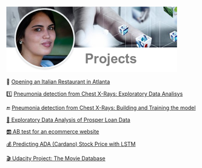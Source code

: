 ![](image/projects2.png)

 :spaghetti: [ Opening an Italian Restaurant in Atlanta](https://nbviewer.jupyter.org/github/Claudia-Perez-Ruisanchez/Opening-an-Italian-Restaurant-in-Atlanta/blob/master/NewAtlanta.ipynb)
 
  :one: [ Pneumonia detection from Chest X-Rays: Exploratory Data Analisys](https://nbviewer.jupyter.org/github/Claudia-Perez-Ruisanchez/Udacity-Pneumonia-Detection-From-Chest-X-Rays/blob/master/Build%20and%20train%20model.ipynb)

  :end: [ Pneumonia detection from Chest X-Rays: Building and Training the model](https://nbviewer.jupyter.org/github/Claudia-Perez-Ruisanchez/Udacity-Pneumonia-Detection-From-Chest-X-Rays/blob/master/EDA.ipynb)
 
 [:money_with_wings: Exploratory Data Analysis of Prosper Loan Data](https://nbviewer.jupyter.org/github/Claudia-Perez-Ruisanchez/EDA-of-Prosper-Loan-Data/blob/master/exporatory_template.ipynb)
 
 [:ab: AB test for an ecommerce website](https://nbviewer.jupyter.org/github/Claudia-Perez-Ruisanchez/AB-test-for-an-ecommerce-website/blob/master/Analyze_ab_test_results_notebook.ipynb)
 
 [:moneybag: Predicting ADA (Cardano) Stock Price with LSTM](https://nbviewer.jupyter.org/github/Claudia-Perez-Ruisanchez/Cardano/blob/master/Cardano.ipynb)

[:clapper: Udacity Project: The Movie Database](https://nbviewer.jupyter.org/github/Claudia-Perez-Ruisanchez/Udacity-Project-The-Movie-Database-TMDb-/blob/master/movies_tmdb.ipynb)



